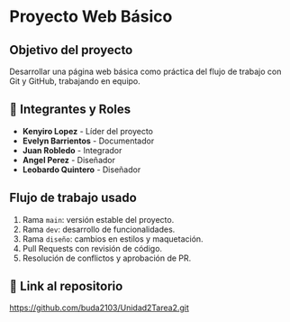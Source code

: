 # Proyecto Web Básico

##  Objetivo del proyecto
Desarrollar una página web básica como práctica del flujo de trabajo con Git y GitHub, trabajando en equipo.

## 👥 Integrantes y Roles
- **Kenyiro Lopez** - Líder del proyecto
- **Evelyn Barrientos** - Documentador
- **Juan Robledo** - Integrador
- **Angel Perez** - Diseñador
 - **Leobardo Quintero** - Diseñador

##  Flujo de trabajo usado
1. Rama `main`: versión estable del proyecto.
2. Rama `dev`: desarrollo de funcionalidades.
3. Rama `diseño`: cambios en estilos y maquetación.
4. Pull Requests con revisión de código.
5. Resolución de conflictos y aprobación de PR.

## 🔗 Link al repositorio
https://github.com/buda2103/Unidad2Tarea2.git
